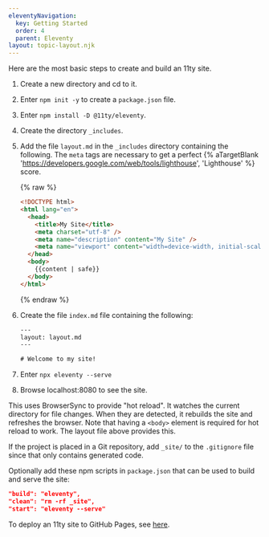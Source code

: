 ```yaml
---
eleventyNavigation:
  key: Getting Started
  order: 4
  parent: Eleventy
layout: topic-layout.njk
---
```


Here are the most basic steps to create and build an 11ty site.

1. Create a new directory and cd to it.
1. Enter `npm init -y` to create a `package.json` file.
1. Enter `npm install -D @11ty/eleventy`.
1. Create the directory `_includes`.
1. Add the file `layout.md` in the `_includes`
   directory containing the following.
   The `meta` tags are necessary to get a perfect
   {% aTargetBlank
     'https://developers.google.com/web/tools/lighthouse',
     'Lighthouse'
   %} score.

   {% raw %}

   ```html
   <!DOCTYPE html>
   <html lang="en">
     <head>
       <title>My Site</title>
       <meta charset="utf-8" />
       <meta name="description" content="My Site" />
       <meta name="viewport" content="width=device-width, initial-scale=1" />
     </head>
     <body>
       {{content | safe}}
     </body>
   </html>
   ```

   {% endraw %}

1. Create the file `index.md` file containing the following:

   ```html
   ---
   layout: layout.md
   ---

   # Welcome to my site!
   ```

1. Enter `npx eleventy --serve`
1. Browse localhost:8080 to see the site.

This uses BrowserSync to provide "hot reload".
It watches the current directory for file changes.
When they are detected, it rebuilds the site and refreshes the browser.
Note that having a `<body>` element is required for hot reload to work.
The layout file above provides this.

If the project is placed in a Git repository,
add `_site/` to the `.gitignore` file
since that only contains generated code.

Optionally add these npm scripts in `package.json`
that can be used to build and serve the site:

```json
"build": "eleventy",
"clean": "rm -rf _site",
"start": "eleventy --serve"
```

To deploy an 11ty site to GitHub Pages,
see [here](/blog/github/pages/).
